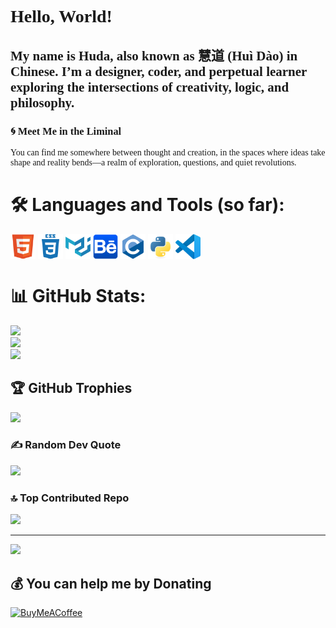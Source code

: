 <div style="font-family: 'BIZ UDMincho';">
  <h1>Hello, World!</h1>
  <h2>My name is Huda, also known as 慧道 (Huì Dào) in Chinese. I’m a designer, coder, and perpetual learner exploring the intersections of creativity, logic, and philosophy.</h2>
  <h3>🌀 Meet Me in the Liminal</h3>
  <p>You can find me somewhere between thought and creation, in the spaces where ideas take shape and reality bends—a realm of exploration, questions, and quiet revolutions.</p>
</div>

# 🛠️ **Languages and Tools (so far):** 
<div id="icons" style="display: flex; align-items: center;">
  <img src="https://github.com/devicons/devicon/blob/master/icons/html5/html5-original.svg" title="HTML5" alt="HTML" width="40" height="40"/>&nbsp;
  <img src="https://github.com/devicons/devicon/blob/master/icons/css3/css3-plain-wordmark.svg" title="CSS3" alt="CSS" width="40" height="40"/>&nbsp;
  <img src="https://github.com/devicons/devicon/blob/master/icons/materialui/materialui-original.svg" title="Material UI" alt="Material UI" width="40" height="40"/>&nbsp;
  <img src="https://github.com/devicons/devicon/blob/master/icons/behance/behance-original.svg" title="BEHANCE" alt="BEHANCE" width="40" height="40"/>&nbsp;
  <img src="https://github.com/devicons/devicon/blob/master/icons/c/c-original.svg" title="C" alt="C" width="40" height="40"/>&nbsp;
  <img src="https://github.com/devicons/devicon/blob/master/icons/python/python-original.svg" title="PYTHON" alt="PYTHON" width="40" height="40"/>&nbsp;
  <img src="https://github.com/devicons/devicon/blob/master/icons/vscode/vscode-original.svg" title="VSCODE" alt="VSCODE" width="40" height="40"/>&nbsp;
</div>

# 📊 GitHub Stats:
![](https://github-readme-stats.vercel.app/api?username=huda-hussein&theme=tokyonight&hide_border=false&include_all_commits=false&count_private=false)<br/>
![](https://github-readme-streak-stats.herokuapp.com/?user=huda-hussein&theme=tokyonight&hide_border=false)<br/>
![](https://github-readme-stats.vercel.app/api/top-langs/?username=huda-hussein&theme=tokyonight&hide_border=false&include_all_commits=false&count_private=false&layout=compact)

## 🏆 GitHub Trophies
![](https://github-profile-trophy.vercel.app/?username=huda-hussein&theme=radical&no-frame=false&no-bg=false&margin-w=4)

### ✍️ Random Dev Quote
![](https://quotes-github-readme.vercel.app/api?type=horizontal&theme=radical)

### 🔝 Top Contributed Repo
![](https://github-contributor-stats.vercel.app/api?username=huda-hussein&limit=5&theme=dark&combine_all_yearly_contributions=true)

---
[![](https://visitcount.itsvg.in/api?id=huda-hussein&icon=7&color=1)](https://visitcount.itsvg.in)

  ## 💰 You can help me by Donating
  [![BuyMeACoffee](https://img.shields.io/badge/Buy%20Me%20a%20Coffee-ffdd00?style=for-the-badge&logo=buy-me-a-coffee&logoColor=black)](https://buymeacoffee.com/huda-hussein) 

  
<!-- Proudly created with GPRM ( https://gprm.itsvg.in ) -->
